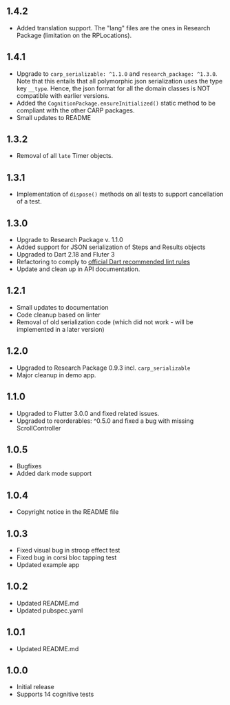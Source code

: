 ## 1.4.2
- Added translation support. The "lang" files are the ones in Research Package (limitation on the RPLocations).

## 1.4.1

- Upgrade to `carp_serializable: ^1.1.0` and `research_package: ^1.3.0`. Note that this entails that all polymorphic json serialization uses the type key `__type`. Hence, the json format for all the domain classes is NOT compatible with earlier versions.
- Added the `CognitionPackage.ensureInitialized()` static method to be compliant with the other CARP packages.
- Small updates to README

## 1.3.2

- Removal of all `late` Timer objects.

## 1.3.1

- Implementation of `dispose()` methods on all tests to support cancellation of a test.

## 1.3.0

- Upgrade to Research Package v. 1.1.0
- Added support for JSON serialization of Steps and Results objects
- Upgraded to Dart 2.18 and Fluter 3
- Refactoring to comply to [official Dart recommended lint rules](https://pub.dev/packages/flutter_lints)
- Update and clean up in API documentation.

## 1.2.1

- Small updates to documentation
- Code cleanup based on linter
- Removal of old serialization code (which did not work - will be implemented in a later version)

## 1.2.0

- Upgraded to Research Package 0.9.3 incl. `carp_serializable`
- Major cleanup in demo app.

## 1.1.0

- Upgraded to Flutter 3.0.0 and fixed related issues.
- Upgraded to reorderables: ^0.5.0 and fixed a bug with missing ScrollController

## 1.0.5

- Bugfixes
- Added dark mode support

## 1.0.4

- Copyright notice in the README file

## 1.0.3

- Fixed visual bug in stroop effect test
- Fixed bug in corsi bloc tapping test
- Updated example app

## 1.0.2

- Updated README.md
- Updated pubspec.yaml

## 1.0.1

- Updated README.md

## 1.0.0

- Initial release
- Supports 14 cognitive tests
